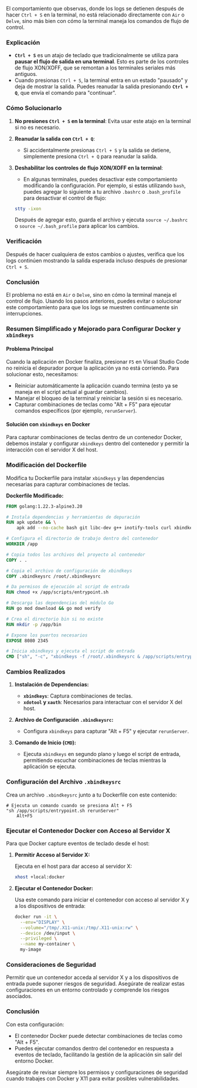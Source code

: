 El comportamiento que observas, donde los logs se detienen después de hacer `Ctrl + S` en la terminal, no está relacionado directamente con `Air` o `Delve`, sino más bien con cómo la terminal maneja los comandos de flujo de control.

### Explicación

- **`Ctrl + S`** es un atajo de teclado que tradicionalmente se utiliza para **pausar el flujo de salida en una terminal**. Esto es parte de los controles de flujo XON/XOFF, que se remontan a los terminales seriales más antiguos.
- Cuando presionas `Ctrl + S`, la terminal entra en un estado "pausado" y deja de mostrar la salida. Puedes reanudar la salida presionando **`Ctrl + Q`**, que envía el comando para "continuar".

### Cómo Solucionarlo

1. **No presiones `Ctrl + S` en la terminal**: Evita usar este atajo en la terminal si no es necesario.

2. **Reanudar la salida con `Ctrl + Q`**:
   - Si accidentalmente presionas `Ctrl + S` y la salida se detiene, simplemente presiona `Ctrl + Q` para reanudar la salida.

3. **Deshabilitar los controles de flujo XON/XOFF en la terminal**:
   - En algunas terminales, puedes desactivar este comportamiento modificando la configuración. Por ejemplo, si estás utilizando `bash`, puedes agregar lo siguiente a tu archivo `.bashrc` o `.bash_profile` para desactivar el control de flujo:

   ```bash
   stty -ixon
   ```

   Después de agregar esto, guarda el archivo y ejecuta `source ~/.bashrc` o `source ~/.bash_profile` para aplicar los cambios.

### Verificación

Después de hacer cualquiera de estos cambios o ajustes, verifica que los logs continúen mostrando la salida esperada incluso después de presionar `Ctrl + S`.

### Conclusión

El problema no está en `Air` o `Delve`, sino en cómo la terminal maneja el control de flujo. Usando los pasos anteriores, puedes evitar o solucionar este comportamiento para que los logs se muestren continuamente sin interrupciones.

### Resumen Simplificado y Mejorado para Configurar Docker y `xbindkeys`

#### Problema Principal
Cuando la aplicación en Docker finaliza, presionar `F5` en Visual Studio Code no reinicia el depurador porque la aplicación ya no está corriendo. Para solucionar esto, necesitamos:
- Reiniciar automáticamente la aplicación cuando termina (esto ya se maneja en el script actual al guardar cambios).
- Manejar el bloqueo de la terminal y reiniciar la sesión si es necesario.
- Capturar combinaciones de teclas como "Alt + F5" para ejecutar comandos específicos (por ejemplo, `rerunServer`).

#### Solución con `xbindkeys` en Docker

Para capturar combinaciones de teclas dentro de un contenedor Docker, debemos instalar y configurar `xbindkeys` dentro del contenedor y permitir la interacción con el servidor X del host.

### Modificación del Dockerfile

Modifica tu Dockerfile para instalar `xbindkeys` y las dependencias necesarias para capturar combinaciones de teclas.

**Dockerfile Modificado:**

```Dockerfile
FROM golang:1.22.3-alpine3.20

# Instala dependencias y herramientas de depuración
RUN apk update && \
    apk add --no-cache bash git libc-dev g++ inotify-tools curl xbindkeys xdotool xauth

# Configura el directorio de trabajo dentro del contenedor
WORKDIR /app

# Copia todos los archivos del proyecto al contenedor
COPY . .

# Copia el archivo de configuración de xbindkeys
COPY .xbindkeysrc /root/.xbindkeysrc

# Da permisos de ejecución al script de entrada
RUN chmod +x /app/scripts/entrypoint.sh

# Descarga las dependencias del módulo Go
RUN go mod download && go mod verify

# Crea el directorio bin si no existe
RUN mkdir -p /app/bin

# Expone los puertos necesarios
EXPOSE 8080 2345

# Inicia xbindkeys y ejecuta el script de entrada
CMD ["sh", "-c", "xbindkeys -f /root/.xbindkeysrc & /app/scripts/entrypoint.sh"]
```

### Cambios Realizados

1. **Instalación de Dependencias:**
   - **`xbindkeys`**: Captura combinaciones de teclas.
   - **`xdotool` y `xauth`**: Necesarios para interactuar con el servidor X del host.

2. **Archivo de Configuración `.xbindkeysrc`:**
   - Configura `xbindkeys` para capturar "Alt + F5" y ejecutar `rerunServer`.

3. **Comando de Inicio (`CMD`):**
   - Ejecuta `xbindkeys` en segundo plano y luego el script de entrada, permitiendo escuchar combinaciones de teclas mientras la aplicación se ejecuta.

### Configuración del Archivo `.xbindkeysrc`

Crea un archivo `.xbindkeysrc` junto a tu Dockerfile con este contenido:

```plaintext
# Ejecuta un comando cuando se presiona Alt + F5
"sh /app/scripts/entrypoint.sh rerunServer"
    Alt+F5
```

### Ejecutar el Contenedor Docker con Acceso al Servidor X

Para que Docker capture eventos de teclado desde el host:

1. **Permitir Acceso al Servidor X:**

   Ejecuta en el host para dar acceso al servidor X:

   ```bash
   xhost +local:docker
   ```

2. **Ejecutar el Contenedor Docker:**

   Usa este comando para iniciar el contenedor con acceso al servidor X y a los dispositivos de entrada:

   ```bash
   docker run -it \
     --env="DISPLAY" \
     --volume="/tmp/.X11-unix:/tmp/.X11-unix:rw" \
     --device /dev/input \
     --privileged \
     --name my-container \
     my-image
   ```

### Consideraciones de Seguridad

Permitir que un contenedor acceda al servidor X y a los dispositivos de entrada puede suponer riesgos de seguridad. Asegúrate de realizar estas configuraciones en un entorno controlado y comprende los riesgos asociados.

### Conclusión

Con esta configuración:
- El contenedor Docker puede detectar combinaciones de teclas como "Alt + F5".
- Puedes ejecutar comandos dentro del contenedor en respuesta a eventos de teclado, facilitando la gestión de la aplicación sin salir del entorno Docker.

Asegúrate de revisar siempre los permisos y configuraciones de seguridad cuando trabajes con Docker y X11 para evitar posibles vulnerabilidades.